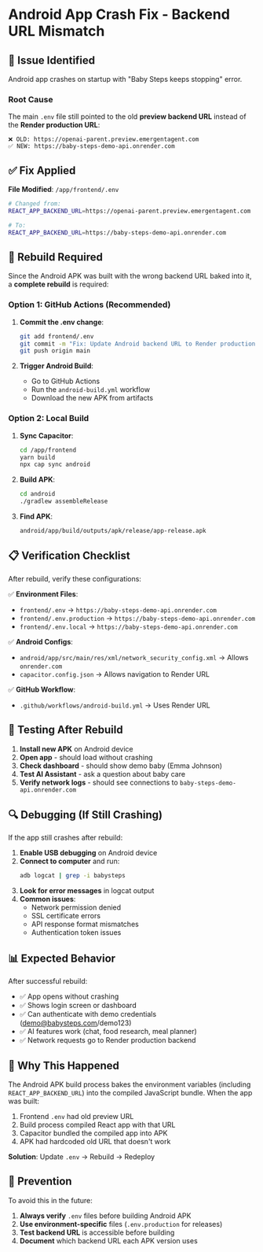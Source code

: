 # Android App Crash Fix - Backend URL Mismatch

## 🐛 Issue Identified

Android app crashes on startup with "Baby Steps keeps stopping" error.

### Root Cause

The main `.env` file still pointed to the old **preview backend URL** instead of the **Render production URL**:

```
❌ OLD: https://openai-parent.preview.emergentagent.com
✅ NEW: https://baby-steps-demo-api.onrender.com
```

## ✅ Fix Applied

**File Modified**: `/app/frontend/.env`

```bash
# Changed from:
REACT_APP_BACKEND_URL=https://openai-parent.preview.emergentagent.com

# To:
REACT_APP_BACKEND_URL=https://baby-steps-demo-api.onrender.com
```

## 🔧 Rebuild Required

Since the Android APK was built with the wrong backend URL baked into it, a **complete rebuild** is required:

### Option 1: GitHub Actions (Recommended)

1. **Commit the .env change**:
   ```bash
   git add frontend/.env
   git commit -m "Fix: Update Android backend URL to Render production"
   git push origin main
   ```

2. **Trigger Android Build**:
   - Go to GitHub Actions
   - Run the `android-build.yml` workflow
   - Download the new APK from artifacts

### Option 2: Local Build

1. **Sync Capacitor**:
   ```bash
   cd /app/frontend
   yarn build
   npx cap sync android
   ```

2. **Build APK**:
   ```bash
   cd android
   ./gradlew assembleRelease
   ```

3. **Find APK**:
   ```
   android/app/build/outputs/apk/release/app-release.apk
   ```

## 📋 Verification Checklist

After rebuild, verify these configurations:

✅ **Environment Files**:
- `frontend/.env` → `https://baby-steps-demo-api.onrender.com`
- `frontend/.env.production` → `https://baby-steps-demo-api.onrender.com`
- `frontend/.env.local` → `https://baby-steps-demo-api.onrender.com`

✅ **Android Configs**:
- `android/app/src/main/res/xml/network_security_config.xml` → Allows `onrender.com`
- `capacitor.config.json` → Allows navigation to Render URL

✅ **GitHub Workflow**:
- `.github/workflows/android-build.yml` → Uses Render URL

## 🧪 Testing After Rebuild

1. **Install new APK** on Android device
2. **Open app** - should load without crashing
3. **Check dashboard** - should show demo baby (Emma Johnson)
4. **Test AI Assistant** - ask a question about baby care
5. **Verify network logs** - should see connections to `baby-steps-demo-api.onrender.com`

## 🔍 Debugging (If Still Crashing)

If the app still crashes after rebuild:

1. **Enable USB debugging** on Android device
2. **Connect to computer** and run:
   ```bash
   adb logcat | grep -i babysteps
   ```
3. **Look for error messages** in logcat output
4. **Common issues**:
   - Network permission denied
   - SSL certificate errors
   - API response format mismatches
   - Authentication token issues

## 📊 Expected Behavior

After successful rebuild:
- ✅ App opens without crashing
- ✅ Shows login screen or dashboard
- ✅ Can authenticate with demo credentials (demo@babysteps.com/demo123)
- ✅ AI features work (chat, food research, meal planner)
- ✅ Network requests go to Render production backend

## 🎯 Why This Happened

The Android APK build process bakes the environment variables (including `REACT_APP_BACKEND_URL`) into the compiled JavaScript bundle. When the app was built:

1. Frontend `.env` had old preview URL
2. Build process compiled React app with that URL
3. Capacitor bundled the compiled app into APK
4. APK had hardcoded old URL that doesn't work

**Solution**: Update `.env` → Rebuild → Redeploy

## 📝 Prevention

To avoid this in the future:

1. **Always verify** `.env` files before building Android APK
2. **Use environment-specific** files (`.env.production` for releases)
3. **Test backend URL** is accessible before building
4. **Document** which backend URL each APK version uses
